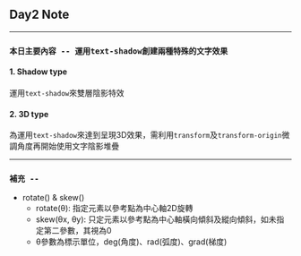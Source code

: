 ## **Day2 Note**

---

### `本日主要內容 -- 運用text-shadow創建兩種特殊的文字效果`



#### 1. Shadow type

運用`text-shadow`來雙層陰影特效

#### 2. 3D type

為運用`text-shadow`來達到呈現3D效果，需利用`transform`及`transform-origin`微調角度再開始使用文字陰影堆疊

---

### **`補充 --`**

* rotate() & skew()
  * rotate(θ): 指定元素以參考點為中心軸2D旋轉
  * skew(θx, θy): 只定元素以參考點為中心軸橫向傾斜及縱向傾斜，如未指定第二參數，其視為0
  * θ參數為標示單位，deg(角度)、rad(弧度)、grad(梯度)
